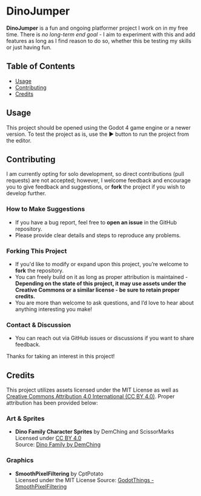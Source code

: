 # DinoJumper
**DinoJumper** is a fun and ongoing platformer project I work on in my free time. There is *no long-term end goal* - I aim to experiment with this and add features as long as I find reason to do so, whether this be testing my skills or just having fun.

## Table of Contents
- [Usage](#usage)
- [Contributing](#contributing)
- [Credits](#credits)

## Usage

This project should be opened using the Godot 4 game engine or a newer version. To test the project as is, use the ▶ button to run the project from the editor.
<!-- TODO build instructions -->

## Contributing

I am currently opting for solo development, so direct contributions (pull requests) are not accepted; however, I welcome feedback and encourage you to give feedback and suggestions, or **fork** the project if you wish to develop further.

### How to Make Suggestions
- If you have a bug report, feel free to **open an issue** in the GitHub repository.
- Please provide clear details and steps to reproduce any problems.

### Forking This Project
- If you'd like to modify or expand upon this project, you’re welcome to **fork** the repository.
- You can freely build on it as long as proper attribution is maintained - **Depending on the state of this project, it may use assets under the Creative Commons or a similar license - be sure to retain proper credits.**
- You are more than welcome to ask questions, and I’d love to hear about anything interesting you make!

### Contact & Discussion
- You can reach out via GitHub issues or discussions if you want to share feedback.

Thanks for taking an interest in this project!

## Credits

This project utilizes assets licensed under the MIT License as well as [Creative Commons Attribution 4.0 International (CC BY 4.0)](https://creativecommons.org/licenses/by/4.0/). Proper attribution has been provided below:

### Art & Sprites
- **Dino Family Character Sprites** by DemChing and ScissorMarks  
  Licensed under [CC BY 4.0](https://creativecommons.org/licenses/by/4.0/)  
  Source: [Dino Family by DemChing](https://demching.itch.io/dino-family)

<!-- placeholder asset credits for later work -->

<!-- ### Audio & Sound Effects
- **Background Music** by [Composer Name]  
  Licensed under [CC BY 4.0](https://creativecommons.org/licenses/by/4.0/)  
  Source: [Link to Audio File] -->

<!-- ### Additional Assets
- **Level Tileset** by [Designer Name]  
  Licensed under [CC BY 4.0](https://creativecommons.org/licenses/by/4.0/)  
  Source: [Link to Tileset] -->

### Graphics

- **SmoothPixelFiltering** by CptPotato  
Licensed under the MIT License
Source: [GodotThings - SmoothPixelFiltering](https://github.com/CptPotato/GodotThings/tree/master/SmoothPixelFiltering)

<!-- ### Additional Contributions (for other things like feedback or informal help -->
